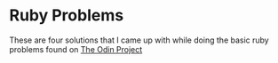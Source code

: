# Ruby Problems

These are four solutions that I came up with while doing the basic ruby problems found on 
[The Odin Project](https://www.theodinproject.com/paths/full-stack-ruby-on-rails/courses/ruby-programming#basic-ruby-projects)

